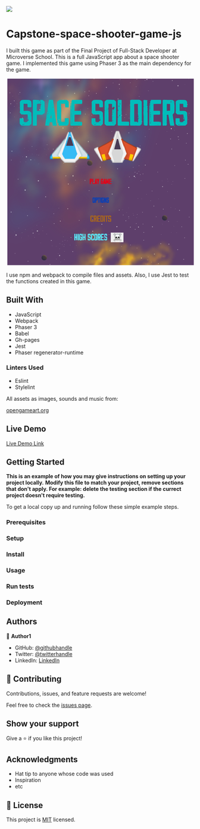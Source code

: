 ![](https://img.shields.io/badge/Microverse-blueviolet)

# Capstone-space-shooter-game-js

I built this game as part of the Final Project of Full-Stack Developer at Microverse School. This is a full JavaScript app about a space shooter game.
I implemented this game using Phaser 3 as the main dependency for the game.

![screenshot](./src/assets/screenshot-game.png)

I use npm and webpack to compile files and assets.
Also, I use Jest to test the functions created in this game.

## Built With

- JavaScript
- Webpack
- Phaser 3
- Babel
- Gh-pages
- Jest
- Phaser regenerator-runtime

### Linters Used

- Eslint
- Stylelint

All assets as images, sounds and music from:

[opengameart.org](https://opengameart.org/)

## Live Demo

[Live Demo Link](https://livedemo.com)


## Getting Started

**This is an example of how you may give instructions on setting up your project locally.**
**Modify this file to match your project, remove sections that don't apply. For example: delete the testing section if the currect project doesn't require testing.**


To get a local copy up and running follow these simple example steps.

### Prerequisites

### Setup

### Install

### Usage

### Run tests

### Deployment



## Authors

👤 **Author1**

- GitHub: [@githubhandle](https://github.com/githubhandle)
- Twitter: [@twitterhandle](https://twitter.com/twitterhandle)
- LinkedIn: [LinkedIn](https://linkedin.com/linkedinhandle)


## 🤝 Contributing

Contributions, issues, and feature requests are welcome!

Feel free to check the [issues page](issues/).

## Show your support

Give a ⭐️ if you like this project!

## Acknowledgments

- Hat tip to anyone whose code was used
- Inspiration
- etc

## 📝 License

This project is [MIT](lic.url) licensed.
